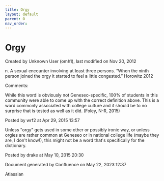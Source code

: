 ```yaml
---
title: Orgy
layout: default
parent: O
nav_order:
---
```


# Orgy

Created by  Unknown User (omh1), last modified on Nov 20, 2012

n. A sexual encounter involving at least three persons. “When the ninth person joined the orgy it started to feel a little congested.” Horowitz 2012

Comments:

While this word is obviously not Geneseo-specific, 100% of students in this community were able to come up with the correct definition above. This is a word commonly associated with college culture and it should be to no surprise that is tested as well as it did. (Foley, N-R, 2015)

Posted by wrf2 at Apr 29, 2015 13:57

Unless &quot;orgy&quot; gets used in some other or possibly ironic way, or unless orgies are rather common at Geneseo or in national college life (maybe they are, I don't know!), this might not be a word that's specifically for the dictionary.

Posted by drake at May 10, 2015 20:30

Document generated by Confluence on May 22, 2023 12:37

Atlassian
